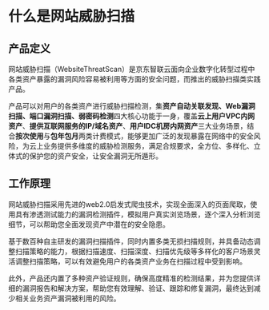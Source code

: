 # 什么是网站威胁扫描

## 产品定义

网站威胁扫描（WebsiteThreatScan）是京东智联云面向企业数字化转型过程中各类资产暴露的漏洞风险容易被利用等方面的安全问题，而推出的威胁扫描类实践产品。

产品可以对用户的各类资产进行威胁扫描检测，集**资产自动关联发现、Web漏洞扫描、端口漏洞扫描、弱密码检测**四大核心功能于一身，覆盖**云上用户VPC内网资产**、**提供互联网服务的IP/域名资产**、**用户IDC机房内网资产**三大业务场景，结合**按次使用**与**包年包月**两类计费模式，能够更加广泛的发现暴露在网络中的安全风险，为云上业务提供多维度的威胁检测服务，满足合规要求，全方位、多样化、立体式的保护您的资产安全，让安全漏洞无所遁形。

## 工作原理

网站威胁扫描采用先进的web2.0启发式爬虫技术，实现全面深入的页面爬取，使用具有渗透测试能力的漏洞检测插件，模拟用户真实浏览场景，逐个深入分析浏览细节，可以帮助您全面发现资产中潜在的安全隐患。

基于数百种自主研发的漏洞扫描插件，同时内置多类无损扫描规则，并具备动态调整扫描策略的能力，根据扫描速度、扫描深度、扫描优先级等多样化的客户场景灵活调整扫描策略，可以有效避免用户的各类资产业务在扫描过程中受到影响。

此外，产品还内置了多种资产验证规则，确保高度精准的检测结果，并为您提供详细的漏洞报告和解决方案，帮助您有效理解、验证、跟踪和修复漏洞，最终达到减少相关业务资产漏洞被利用的风险。
